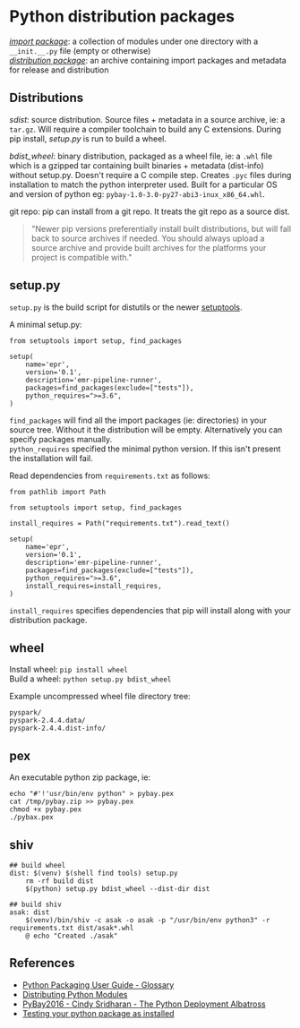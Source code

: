 # Python distribution packages

[_import package_](https://packaging.python.org/glossary/#term-import-package): a collection of modules under one directory with a `__init.__.py` file (empty or otherwise)  
[_distribution package_](https://packaging.python.org/glossary/#term-distribution-package): an archive containing import packages and metadata for release and distribution

## Distributions

_sdist_: source distribution. Source files + metadata in a source archive, ie: a `tar.gz`. Will require a compiler toolchain to build any C extensions. During pip install, _setup.py_ is run to build a wheel.

_bdist_wheel_: binary distribution, packaged as a wheel file, ie: a `.whl` file which is a gzipped tar containing built binaries + metadata (dist-info) without setup.py. Doesn't require a C compile step. Creates `.pyc` files during installation to match the python interpreter used. Built for a particular OS and version of python eg: `pybay-1.0-3.0-py27-abi3-inux_x86_64.whl`.

git repo: pip can install from a git repo. It treats the git repo as a source dist.

> "Newer pip versions preferentially install built distributions, but will fall back to source archives if needed. You should always upload a source archive and provide built archives for the platforms your project is compatible with."

## setup.py

`setup.py` is the build script for distutils or the newer [setuptools](https://setuptools.readthedocs.io/en/latest/index.html).

A minimal setup.py:

```
from setuptools import setup, find_packages

setup(
    name='epr',
    version='0.1',
    description='emr-pipeline-runner',
    packages=find_packages(exclude=["tests"]),
    python_requires=">=3.6",
)
```

`find_packages` will find all the import packages (ie: directories) in your source tree. Without it the distribution will be empty. Alternatively you can specify packages manually.  
`python_requires` specified the minimal python version. If this isn't present the installation will fail.

Read dependencies from `requirements.txt` as follows:

```
from pathlib import Path

from setuptools import setup, find_packages

install_requires = Path("requirements.txt").read_text()

setup(
    name='epr',
    version='0.1',
    description='emr-pipeline-runner',
    packages=find_packages(exclude=["tests"]),
    python_requires=">=3.6",
    install_requires=install_requires,
)
```

`install_requires` specifies dependencies that pip will install along with your distribution package.

## wheel

Install wheel: `pip install wheel`  
Build a wheel: `python setup.py bdist_wheel`

Example uncompressed wheel file directory tree:

```
pyspark/
pyspark-2.4.4.data/
pyspark-2.4.4.dist-info/
```

## pex

An executable python zip package, ie:

```
echo "#'!'usr/bin/env python" > pybay.pex
cat /tmp/pybay.zip >> pybay.pex
chmod +x pybay.pex
./pybax.pex
```

## shiv

```
## build wheel
dist: $(venv) $(shell find tools) setup.py
	rm -rf build dist
	$(python) setup.py bdist_wheel --dist-dir dist

## build shiv
asak: dist
	$(venv)/bin/shiv -c asak -o asak -p "/usr/bin/env python3" -r requirements.txt dist/asak*.whl
	@ echo "Created ./asak"
```

## References

- [Python Packaging User Guide - Glossary](https://packaging.python.org/glossary/)
- [Distributing Python Modules](https://docs.python.org/3.8/distributing/index.html#distributing-index)
- [PyBay2016 - Cindy Sridharan - The Python Deployment Albatross](https://speakerdeck.com/pybay/2016-cindy-sridharan-the-python-deployment-albatross)
- [Testing your python package as installed](https://blog.ganssle.io/articles/2019/08/test-as-installed.html)

